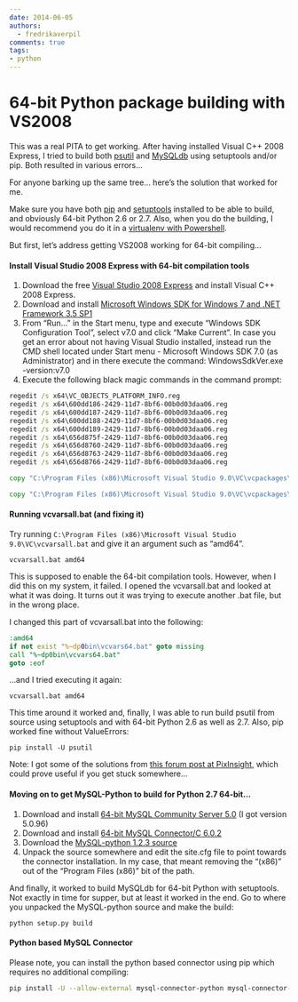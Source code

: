 ```yaml
---
date: 2014-06-05
authors:
  - fredrikaverpil
comments: true
tags:
- python
---
```


# 64-bit Python package building with VS2008

This was a real PITA to get working. After having installed Visual C++ 2008 Express, I tried to build both [psutil](https://code.google.com/archive/p/psutil/) and [MySQLdb](http://sourceforge.net/projects/mysql-python/) using setuptools and/or pip. Both resulted in various errors…

<!-- more -->

For anyone barking up the same tree… here’s the solution that worked for me.

Make sure you have both [pip](https://pypi.python.org/pypi/pip) and [setuptools](https://pypi.python.org/pypi/setuptools) installed to be able to build, and obviously 64-bit Python 2.6 or 2.7. Also, when you do the building, I would recommend you do it in a [virtualenv with Powershell](http://www.tylerbutler.com/2012/05/how-to-install-python-pip-and-virtualenv-on-windows-with-powershell/).

But first, let’s address getting VS2008 working for 64-bit compiling...

#### Install Visual Studio 2008 Express with 64-bit compilation tools

1. Download the free [Visual Studio 2008 Express](http://download.microsoft.com/download/8/B/5/8B5804AD-4990-40D0-A6AA-CE894CBBB3DC/VS2008ExpressENUX1397868.iso) and install Visual C++ 2008 Express.
2. Download and install [Microsoft Windows SDK for Windows 7 and .NET Framework 3.5 SP1](https://www.microsoft.com/en-us/download/details.aspx?id=3138)
3. From “Run...” in the Start menu, type and execute “Windows SDK Configuration Tool”, select v7.0 and click “Make Current”. In case you get an error about not having Visual Studio installed, instead run the CMD shell located under Start menu - Microsoft Windows SDK 7.0 (as Administrator) and in there execute the command: WindowsSdkVer.exe -version:v7.0
4. Execute the following black magic commands in the command prompt:


```bat
regedit /s x64\VC_OBJECTS_PLATFORM_INFO.reg
regedit /s x64\600dd186-2429-11d7-8bf6-00b0d03daa06.reg
regedit /s x64\600dd187-2429-11d7-8bf6-00b0d03daa06.reg
regedit /s x64\600dd188-2429-11d7-8bf6-00b0d03daa06.reg
regedit /s x64\600dd189-2429-11d7-8bf6-00b0d03daa06.reg
regedit /s x64\656d875f-2429-11d7-8bf6-00b0d03daa06.reg
regedit /s x64\656d8760-2429-11d7-8bf6-00b0d03daa06.reg
regedit /s x64\656d8763-2429-11d7-8bf6-00b0d03daa06.reg
regedit /s x64\656d8766-2429-11d7-8bf6-00b0d03daa06.reg

copy "C:\Program Files (x86)\Microsoft Visual Studio 9.0\VC\vcpackages\AMD64.VCPlatform.config" "C:\Program Files (x86)\Microsoft Visual Studio 9.0\VC\vcpackages\AMD64.VCPlatform.Express.config"

copy "C:\Program Files (x86)\Microsoft Visual Studio 9.0\VC\vcpackages\Itanium.VCPlatform.config" "C:\Program Files (x86)\Microsoft Visual Studio 9.0\VC\vcpackages\Itanium.VCPlatform.Express.config"
```


#### Running vcvarsall.bat (and fixing it)

Try running `C:\Program Files (x86)\Microsoft Visual Studio 9.0\VC\vcvarsall.bat` and give it an argument such as “amd64”.

    vcvarsall.bat amd64


This is supposed to enable the 64-bit compilation tools. However, when I did this on my system, it failed. I opened the vcvarsall.bat and looked at what it was doing. It turns out it was trying to execute another .bat file, but in the wrong place.

I changed this part of vcvarsall.bat into the following:

```bat
:amd64
if not exist "%~dp0bin\vcvars64.bat" goto missing
call "%~dp0bin\vcvars64.bat"
goto :eof
```

...and I tried executing it again:

    vcvarsall.bat amd64

This time around it worked and, finally, I was able to run build psutil from source using setuptools and with 64-bit Python 2.6 as well as 2.7. Also, pip worked fine without ValueErrors:

    pip install -U psutil

Note: I got some of the solutions from [this forum post at PixInsight](http://pixinsight.com/forum/index.php?topic=1902.0), which could prove useful if you get stuck somewhere...

#### Moving on to get MySQL-Python to build for Python 2.7 64-bit…

1. Download and install [64-bit MySQL Community Server 5.0](http://downloads.mysql.com/archives/community/) (I got version 5.0.96)
2. Download and install [64-bit MySQL Connector/C 6.0.2](http://downloads.mysql.com/archives/c-c/)
3. Download the [MySQL-python 1.2.3 source](http://sourceforge.net/projects/mysql-python/files/mysql-python/1.2.3/MySQL-python-1.2.3.tar.gz/download)
4. Unpack the source somewhere and edit the site.cfg file to point towards the connector installation. In my case, that meant removing the “(x86)” out of the “Program Files (x86)” bit of the path.

And finally, it worked to build MySQLdb for 64-bit Python with setuptools. Not exactly in time for supper, but at least it worked in the end. Go to where you unpacked the MySQL-python source and make the build:

    python setup.py build

#### Python based MySQL Connector

Please note, you can install the python based connector using pip which requires no additional compiling:

```bash
pip install -U --allow-external mysql-connector-python mysql-connector-python
```